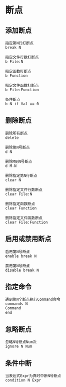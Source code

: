 # 断点

## 添加断点

    指定第N行打断点
    break N

    指定文件行数打断点
    b File:N

    指定函数打断点
    b Function

    指定文件函数打断点
    b File:Function

    条件断点
    b N if Val == 0

## 删除断点

    删除所有断点
    delete

    删除第N号断点
    d N

    删除M到N号断点
    d M-N

    删除指定第N行断点
    clear N

    删除指定文件行数断点
    clear File:N

    删除指定函数断点
    clear Function

    删除指定文件函数断点
    clear File:Function

## 启用或禁用断点

    启用第N号断点
    enable break N

    禁用第N号断点
    disable break N

## 指定命令

    遇到第N个断点执行Command命令
    commands N
    Command
    end

## 忽略断点

    忽略N号断点Num次
    ignore N Num

## 条件中断

    当表达式Expr为真时中断N号断点
    condition N Expr
